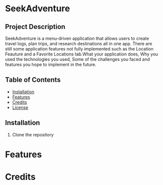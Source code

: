 #  SeekAdventure

## Project Description

SeekAdventure is a menu-driven application that allows users to create travel logs, plan trips, and research destinations all in one app. There are 
still some application features not fully implemented such as the Location Feauture and a Favorite Locations tab.What your application does,
Why you used the technologies you used,
Some of the challenges you faced and features you hope to implement in the future.

## Table of Contents

- [Installation](#installation)
- [Features](#Features)
- [Credits](#credits)
- [License](#license)

## Installation

1. Clone the repository


# Features


# Credits





